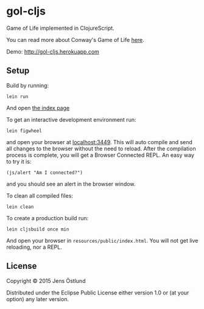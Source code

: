 # gol-cljs

Game of Life implemented in ClojureScript.

You can read more about Conway's Game of Life [here](https://en.wikipedia.org/wiki/Conway%27s_Game_of_Life).

Demo: <http://gol-cljs.herokuapp.com>

## Setup

Build by running:

    lein run

And open [the index page](resources/public/index.html)

To get an interactive development environment run:

    lein figwheel

and open your browser at [localhost:3449](http://localhost:3449/).
This will auto compile and send all changes to the browser without the
need to reload. After the compilation process is complete, you will
get a Browser Connected REPL. An easy way to try it is:

    (js/alert "Am I connected?")

and you should see an alert in the browser window.

To clean all compiled files:

    lein clean

To create a production build run:

    lein cljsbuild once min

And open your browser in `resources/public/index.html`. You will not
get live reloading, nor a REPL.

## License

Copyright © 2015 Jens Östlund

Distributed under the Eclipse Public License either version 1.0 or (at your option) any later version.
